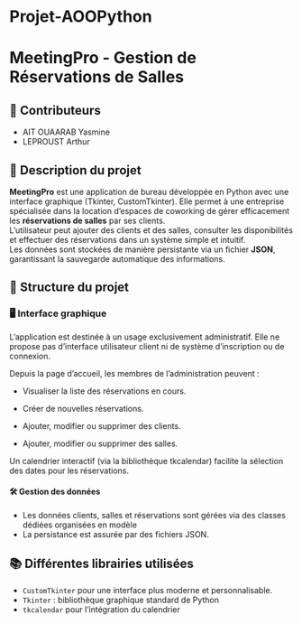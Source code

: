 # Projet-AOOPython

# MeetingPro - Gestion de Réservations de Salles

## 👥 Contributeurs
- AIT OUAARAB Yasmine
- LEPROUST Arthur

## 📝 Description du projet

**MeetingPro** est une application de bureau développée en Python avec une interface graphique (Tkinter, CustomTkinter). Elle permet à une entreprise spécialisée dans la location d’espaces de coworking de gérer efficacement les **réservations de salles** par ses clients.  
L’utilisateur peut ajouter des clients et des salles, consulter les disponibilités et effectuer des réservations dans un système simple et intuitif.  
Les données sont stockées de manière persistante via un fichier **JSON**, garantissant la sauvegarde automatique des informations.

## 📁 Structure du projet

### 🖥️ Interface graphique

L’application est destinée à un usage exclusivement administratif. Elle ne propose pas d’interface utilisateur client ni de système d’inscription ou de connexion.

Depuis la page d’accueil, les membres de l’administration peuvent :

- Visualiser la liste des réservations en cours.

- Créer de nouvelles réservations.

- Ajouter, modifier ou supprimer des clients.

- Ajouter, modifier ou supprimer des salles.

Un calendrier interactif (via la bibliothèque tkcalendar) facilite la sélection des dates pour les réservations.

#### 🛠️ Gestion des données

- Les données clients, salles et réservations sont gérées via des classes dédiées organisées en modèle
- La persistance est assurée par des fichiers JSON.

## 📚 Différentes librairies utilisées 
- `CustomTkinter` pour une interface plus moderne et personnalisable. 
- `Tkinter` : bibliothèque graphique standard de Python 
- `tkcalendar` pour l’intégration du calendrier